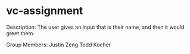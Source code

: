 # vc-assignment

Description:
The user gives an input that is their  name, and then it would greet them.

Group Members:
Justin Zeng
Todd Kocher
